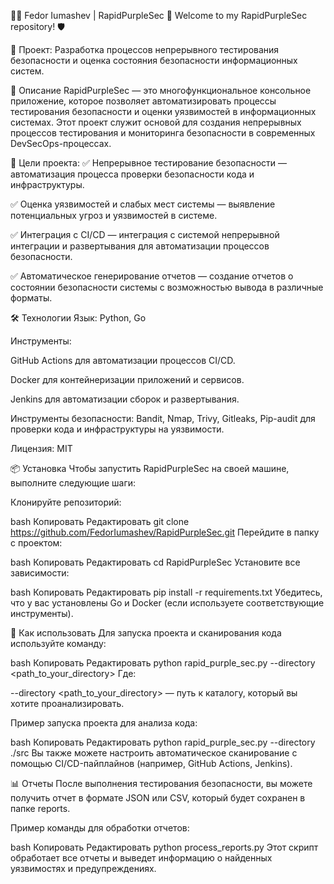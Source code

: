 👨‍💻 Fedor Iumashev | RapidPurpleSec 🚀
Welcome to my RapidPurpleSec repository! 🛡️

🔐 Проект: Разработка процессов непрерывного тестирования безопасности и оценка состояния безопасности информационных систем.

📜 Описание
RapidPurpleSec — это многофункциональное консольное приложение, которое позволяет автоматизировать процессы тестирования безопасности и оценки уязвимостей в информационных системах. Этот проект служит основой для создания непрерывных процессов тестирования и мониторинга безопасности в современных DevSecOps-процессах.

🎯 Цели проекта:
✅ Непрерывное тестирование безопасности — автоматизация процесса проверки безопасности кода и инфраструктуры.

✅ Оценка уязвимостей и слабых мест системы — выявление потенциальных угроз и уязвимостей в системе.

✅ Интеграция с CI/CD — интеграция с системой непрерывной интеграции и развертывания для автоматизации процессов безопасности.

✅ Автоматическое генерирование отчетов — создание отчетов о состоянии безопасности системы с возможностью вывода в различные форматы.

🛠️ Технологии
Язык: Python, Go

Инструменты:

GitHub Actions для автоматизации процессов CI/CD.

Docker для контейнеризации приложений и сервисов.

Jenkins для автоматизации сборок и развертывания.

Инструменты безопасности: Bandit, Nmap, Trivy, Gitleaks, Pip-audit для проверки кода и инфраструктуры на уязвимости.

Лицензия: MIT

📦 Установка
Чтобы запустить RapidPurpleSec на своей машине, выполните следующие шаги:

Клонируйте репозиторий:

bash
Копировать
Редактировать
git clone https://github.com/FedorIumashev/RapidPurpleSec.git
Перейдите в папку с проектом:

bash
Копировать
Редактировать
cd RapidPurpleSec
Установите все зависимости:

bash
Копировать
Редактировать
pip install -r requirements.txt
Убедитесь, что у вас установлены Go и Docker (если используете соответствующие инструменты).

🚀 Как использовать
Для запуска проекта и сканирования кода используйте команду:

bash
Копировать
Редактировать
python rapid_purple_sec.py --directory <path_to_your_directory>
Где:

--directory <path_to_your_directory> — путь к каталогу, который вы хотите проанализировать.

Пример запуска проекта для анализа кода:

bash
Копировать
Редактировать
python rapid_purple_sec.py --directory ./src
Вы также можете настроить автоматическое сканирование с помощью CI/CD-пайплайнов (например, GitHub Actions, Jenkins).

📊 Отчеты
После выполнения тестирования безопасности, вы можете получить отчет в формате JSON или CSV, который будет сохранен в папке reports.

Пример команды для обработки отчетов:

bash
Копировать
Редактировать
python process_reports.py
Этот скрипт обработает все отчеты и выведет информацию о найденных уязвимостях и предупреждениях.

